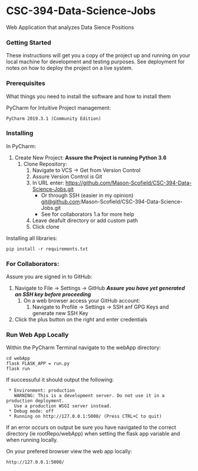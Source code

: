 # CSC-394-Data-Science-Jobs

Web Application that analyzes Data Sience Positions

### Getting Started

These instructions will get you a copy of the project up and running on your local machine for development and testing purposes. See deployment for notes on how to deploy the project on a live system.

### Prerequisites

What things you need to install the software and how to install them

PyCharm for Intuitive Project management:
```
PyCharm 2019.3.1 (Community Edition)
```

### Installing

In PyCharm:
1. Create New Project: 
	**Assure the Project is running Python 3.6**
	1. Clone Repository:
		1. Navigate to VCS -> Get from Version Control
		2. Assure Version Control is Git
		3. In URL enter: https://github.com/Mason-Scofield/CSC-394-Data-Science-Jobs.git
			- Or through SSH (easier in my opinion) git@github.com:Mason-Scofield/CSC-394-Data-Science-Jobs.git
			- See for collaborators 1.a for more help
		4. Leave deafult directory or add custom path
		5. Click clone

Installing all libraries:
```
pip install -r requirements.txt
```


### For Collaborators:

Assure you are signed in to GitHub:
1. Navigate to File -> Settings -> GitHub
***Assure you have yet generated an SSH key before proceeding***
	1. On a web browser access your GitHub account:
		1. Navigate to Profile -> Settings -> SSH anf GPG Keys and generate new SSH Key
2. Click the plus button on the right and enter credentials

### Run Web App Locally

Within the PyCharm Terminal navigate to the webApp directory:

```
cd webApp
flask FLASK_APP = run.py
flask run
```

If successuful it should output the following:

```
 * Environment: production
   WARNING: This is a development server. Do not use it in a production deployment.
   Use a production WSGI server instead.
 * Debug mode: off
 * Running on http://127.0.0.1:5000/ (Press CTRL+C to quit)

```

If an error occurs on output be sure you have navigated to the correct directory (ie rootRepo/webApp) when setting the flask app variable and when running locally.

On your prefered browser view the web app locally: 

```
http://127.0.0.1:5000/
```
